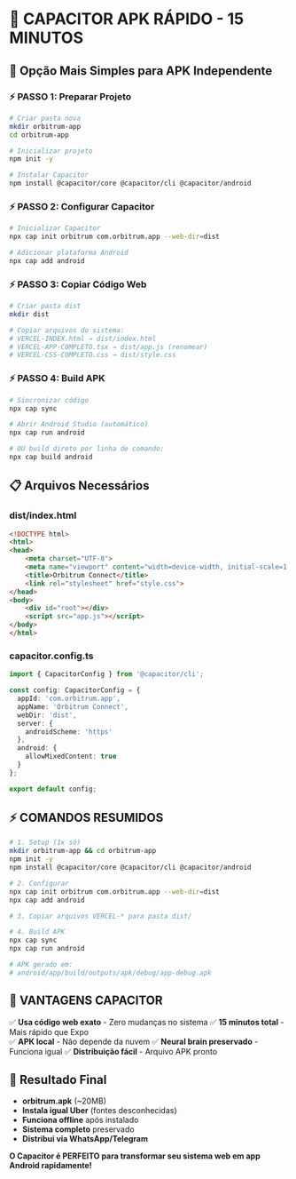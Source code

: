 # 📱 CAPACITOR APK RÁPIDO - 15 MINUTOS

## 🎯 Opção Mais Simples para APK Independente

### ⚡ PASSO 1: Preparar Projeto
```bash
# Criar pasta nova
mkdir orbitrum-app
cd orbitrum-app

# Inicializar projeto
npm init -y

# Instalar Capacitor
npm install @capacitor/core @capacitor/cli @capacitor/android
```

### ⚡ PASSO 2: Configurar Capacitor
```bash
# Inicializar Capacitor
npx cap init orbitrum com.orbitrum.app --web-dir=dist

# Adicionar plataforma Android
npx cap add android
```

### ⚡ PASSO 3: Copiar Código Web
```bash
# Criar pasta dist
mkdir dist

# Copiar arquivos do sistema:
# VERCEL-INDEX.html → dist/index.html
# VERCEL-APP-COMPLETO.tsx → dist/app.js (renomear)
# VERCEL-CSS-COMPLETO.css → dist/style.css
```

### ⚡ PASSO 4: Build APK
```bash
# Sincronizar código
npx cap sync

# Abrir Android Studio (automático)
npx cap run android

# OU build direto por linha de comando:
npx cap build android
```

## 📋 Arquivos Necessários

### dist/index.html
```html
<!DOCTYPE html>
<html>
<head>
    <meta charset="UTF-8">
    <meta name="viewport" content="width=device-width, initial-scale=1.0">
    <title>Orbitrum Connect</title>
    <link rel="stylesheet" href="style.css">
</head>
<body>
    <div id="root"></div>
    <script src="app.js"></script>
</body>
</html>
```

### capacitor.config.ts
```typescript
import { CapacitorConfig } from '@capacitor/cli';

const config: CapacitorConfig = {
  appId: 'com.orbitrum.app',
  appName: 'Orbitrum Connect',
  webDir: 'dist',
  server: {
    androidScheme: 'https'
  },
  android: {
    allowMixedContent: true
  }
};

export default config;
```

## ⚡ COMANDOS RESUMIDOS

```bash
# 1. Setup (1x só)
mkdir orbitrum-app && cd orbitrum-app
npm init -y
npm install @capacitor/core @capacitor/cli @capacitor/android

# 2. Configurar
npx cap init orbitrum com.orbitrum.app --web-dir=dist
npx cap add android

# 3. Copiar arquivos VERCEL-* para pasta dist/

# 4. Build APK
npx cap sync
npx cap run android

# APK gerado em:
# android/app/build/outputs/apk/debug/app-debug.apk
```

## 🚀 VANTAGENS CAPACITOR

✅ **Usa código web exato** - Zero mudanças no sistema
✅ **15 minutos total** - Mais rápido que Expo  
✅ **APK local** - Não depende da nuvem
✅ **Neural brain preservado** - Funciona igual
✅ **Distribuição fácil** - Arquivo APK pronto

## 📱 Resultado Final

- **orbitrum.apk** (~20MB)
- **Instala igual Uber** (fontes desconhecidas)
- **Funciona offline** após instalado
- **Sistema completo** preservado
- **Distribui via WhatsApp/Telegram**

**O Capacitor é PERFEITO para transformar seu sistema web em app Android rapidamente!**